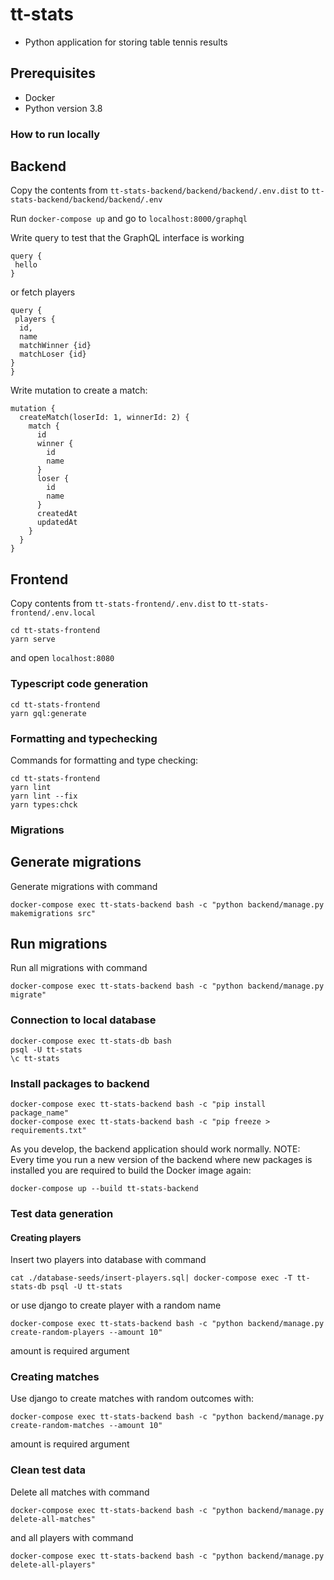 # tt-stats

- Python application for storing table tennis results


## Prerequisites

- Docker
- Python version 3.8

### How to run locally

## Backend
Copy the contents from `tt-stats-backend/backend/backend/.env.dist` to `tt-stats-backend/backend/backend/.env`

Run `docker-compose up` and go to `localhost:8000/graphql`

Write query to test that the GraphQL interface is working

```
query {
 hello
}
```

or fetch players

```
query {
 players {
  id,
  name
  matchWinner {id}
  matchLoser {id}
}
}
```

Write mutation to create a match:

```
mutation {
  createMatch(loserId: 1, winnerId: 2) {
    match {
      id
      winner {
        id
        name
      }
      loser {
        id
        name
      }
      createdAt
      updatedAt
    }
  }
}
```

## Frontend

Copy contents from `tt-stats-frontend/.env.dist` to `tt-stats-frontend/.env.local`

```
cd tt-stats-frontend
yarn serve
```

and open `localhost:8080`


### Typescript code generation

```
cd tt-stats-frontend
yarn gql:generate
```


### Formatting and typechecking

Commands for formatting and type checking:

```
cd tt-stats-frontend
yarn lint
yarn lint --fix
yarn types:chck
```
### Migrations


## Generate migrations

Generate migrations with command

```
docker-compose exec tt-stats-backend bash -c "python backend/manage.py makemigrations src"
```

## Run migrations

Run all migrations with command

```
docker-compose exec tt-stats-backend bash -c "python backend/manage.py migrate"
```


### Connection to local database

```
docker-compose exec tt-stats-db bash
psql -U tt-stats
\c tt-stats
```

### Install packages to backend

```
docker-compose exec tt-stats-backend bash -c "pip install package_name"
docker-compose exec tt-stats-backend bash -c "pip freeze > requirements.txt"
```

As you develop, the backend application should work normally. 
NOTE: Every time you run a new version of the backend where new packages is installed you are required to build the Docker image again:

```
docker-compose up --build tt-stats-backend
```

### Test data generation

#### Creating players

Insert two players into database with command

```
cat ./database-seeds/insert-players.sql| docker-compose exec -T tt-stats-db psql -U tt-stats
```

or use django to create player with a random name

```
docker-compose exec tt-stats-backend bash -c "python backend/manage.py create-random-players --amount 10"
```

amount is required argument

### Creating matches

Use django to create matches with random outcomes with:

```
docker-compose exec tt-stats-backend bash -c "python backend/manage.py create-random-matches --amount 10"
```

amount is required argument


### Clean test data


Delete all matches with command
```
docker-compose exec tt-stats-backend bash -c "python backend/manage.py delete-all-matches"   
```

and all players with command

```
docker-compose exec tt-stats-backend bash -c "python backend/manage.py delete-all-players"   
```
